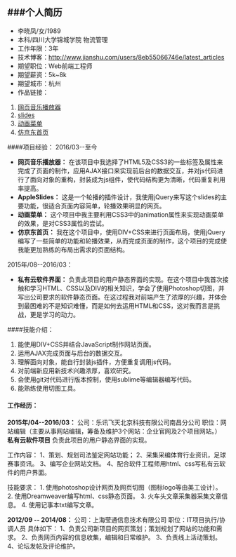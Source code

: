 ###个人简历
--------------------------
- 李晓凤/女/1989
- 本科/四川大学锦城学院 物流管理
- 工作年限：3年
- 技术博客：http://www.jianshu.com/users/8eb55066746e/latest_articles
- 期望职位：Web前端工程师
- 期望薪资：5k~8k
- 期望城市：杭州
- 作品链接：
1. [网页音乐播放器](http://book.jirengu.com/jirengu-inc/jrg-vip8/members/%E6%9D%8E%E6%99%93%E5%87%A4/%E4%BD%9C%E5%93%81%E9%9B%86/%E9%9F%B3%E4%B9%90%E6%92%AD%E6%94%BE%E5%99%A8/playindex.html) 
2. [slides](http://book.jirengu.com/jirengu-inc/jrg-vip8/members/%E6%9D%8E%E6%99%93%E5%87%A4/%E4%BD%9C%E5%93%81%E9%9B%86/%E9%AB%98bigger%E8%BD%AE%E6%92%AD/appleslides.html)
3. [动画菜单](http://book.jirengu.com/jirengu-inc/jrg-vip8/members/%E6%9D%8E%E6%99%93%E5%87%A4/%E4%BD%9C%E5%93%81%E9%9B%86/%E8%90%8C%E8%90%8C%E7%9A%84%E8%8F%9C%E5%8D%95/cuteMenu.html) 
4. [仿京东首页](http://book.jirengu.com/jirengu-inc/jrg-vip8/members/%E6%9D%8E%E6%99%93%E5%87%A4/%E4%BD%9C%E5%93%81%E9%9B%86/%E4%BA%AC%E4%B8%9C/index-jd.html)

####项目经验：
2016/03--至今
- **网页音乐播放器：**
在该项目中我选择了HTML5及CSS3的一些标签及属性来完成了页面的制作，应用AJAX接口来实现前后台的数据交互，并对js代码进行了面向对象的重构，封装成为js组件，使代码结构更为清晰，代码重复利用率提高。
- **AppleSlides：**
这是一个轮播的插件设计，我使用jQuery来写这个slides的主要功能，很适合页面内容简单，轮播效果明显的网页。
- **动画菜单：**
这个项目中我主要利用CSS3中的animation属性来实现动画菜单的效果，是对CSS3属性的尝试。
- **仿京东首页：**
我在这个项目中，使用DIV+CSS来进行页面布局，使用jQuery编写了一些简单的功能和轮播效果，从而完成页面的制作，这个项目的完成使我能更加熟练的布局出需求的页面结构。

2015年/08--2016/03：
- **私有云软件界面：**
负责此项目的用户静态界面的实现。在这个项目中我首次接触和学习HTML、CSS以及DIV的相关知识，学会了使用Photoshop切图，并写出公司要求的软件静态页面。在这过程我对前端产生了浓厚的兴趣，并体会到最困难的不是知识难懂，而是如何去运用HTML和CSS，这对我而言是挑战，更是学习的动力。

####技能介绍：
 1. 能使用DIV+CSS并结合JavaScript制作网站页面。
 2. 运用AJAX完成页面与后台的数据交互。
 3. 理解面向对象，能自行封装js插件，方便重复调用js代码。
 4. 对前端新应用新技术兴趣浓厚，喜欢研究。
 5. 会使用git对代码进行版本控制，使用sublime等编辑器编写代码。
 6. 能熟练使用切图工具。
 
#### 工作经历：
**2015年/04--2016/03：**
公司：乐讯飞天北京科技有限公司南昌分公司
职位：网站编辑（主要从事网站编辑，筹备及维护3个网站：企业官网及2个项目网站。）
**私有云软件项目**
负责此项目的用户静态界面的实现。

工作内容：
       1、策划、规划司法鉴定网站功能；
       2、采集采编体育行业资讯，足球赛事资讯。
       3、编写企业网站文档。
       4、配合软件工程师用html、css写私有云软件的用户界面。
       
 技能要求：
      1. 使用photoshop设计网页及网页切图（图标logo等由美工设计）。
      2. 使用Dreamweaver编写html、css静态页面。
      3. 火车头文章采集器采集文章信息。
      4. 使用记事本txt编写文章。
     
**2012/09 -- 2014/08：**
公司：上海莹通信息技术有限公司 
职位：IT项目执行/协调人员
具体如下：
        1、负责公司新项目的网页策划；策划规划了网站的功能和需求。 
        2、负责网页内容的信息收集，编辑和日常维护。
        3、负责线上活动策划。
        4、论坛发帖及评论维护。
